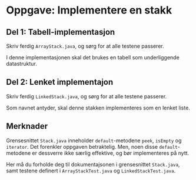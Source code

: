Oppgave: Implementere en stakk
===================================

Del 1: Tabell-implementasjon
-------------------------------

Skriv ferdig `ArrayStack.java`, og sørg for at alle testene passerer.

I denne implementasjonen skal det brukes en tabell som underliggende datastruktur.

Del 2: Lenket implementajon
------------------------------

Skriv ferdig `LinkedStack.java`, og sørg for at alle testene passerer.

Som navnet antyder, skal denne stakken implementeres som en lenket liste.

Merknader
-----------------
Grensesnittet `Stack.java` inneholder `default`-metodene `peek`, `isEmpty` og `iterator`. Det forenkler oppgaven betraktelig. Men, noen disse `default`-metodene er dessverre ikke særlig effektive, og bør implementeres på nytt.


Her må du forholde deg til dokumentajsonen i grensesnittet `Stack.java`, samt testene definert i `ArrayStackTest.java` og `LinkedStackTest.java`.
